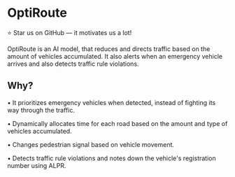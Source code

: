 # OptiRoute

⭐ Star us on GitHub — it motivates us a lot!

OptiRoute is an AI model, that reduces and directs traffic based on the amount of vehicles accumulated. It also alerts when an emergency vehicle arrives and also detects traffic rule violations.

## Why?
• It prioritizes emergency vehicles when detected, instead of fighting its way through the traffic.

• Dynamically allocates time for each road based on the amount and type of vehicles accumulated.

• Changes pedestrian signal based on vehicle movement.

• Detects traffic rule violations and notes down the vehicle's registration number using ALPR.
 
